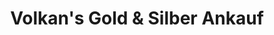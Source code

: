 ---
title: "Volkan's Gold & Silber Ankauf"
url: /detmold/volkans-gold-und-silber-ankauf/
shop: Schmuck
---